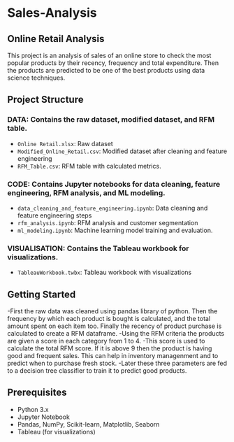 # Sales-Analysis
## Online Retail Analysis

This project is an analysis of sales of an online store to check the most popular products by their recency, frequency and total expenditure. Then the products are predicted to be one of the best products using data science techniques.

## Project Structure

### **DATA**: Contains the raw dataset, modified dataset, and RFM table.
 -  `Online Retail.xlsx`: Raw dataset
 -  `Modified_Online_Retail.csv`: Modified dataset after cleaning and feature engineering
 -  `RFM_Table.csv`: RFM table with calculated metrics.
### **CODE**: Contains Jupyter notebooks for data cleaning, feature engineering, RFM analysis, and ML modeling.
  - `data_cleaning_and_feature_engineering.ipynb`: Data cleaning and feature engineering steps
  - `rfm_analysis.ipynb`: RFM analysis and customer segmentation
  - `ml_modeling.ipynb`: Machine learning model training and evaluation.
### **VISUALISATION**: Contains the Tableau workbook for visualizations.
  - `TableauWorkbook.twbx`: Tableau workbook with visualizations

## Getting Started

-First the raw data was cleaned using pandas library of python. Then the frequency by which each product is bought is calculated, and the total amount spent on each item too. Finally the recency of product purchase is calculated to create a RFM dataframe.
-Using the RFM criteria the products are given a score in each category from 1 to 4.
-This score is used to calculate the total RFM score. If it is above 9 then the product is having good and frequent sales. This can help in inventory managenment and to predict when to purchase fresh stock.
-Later these three parameters are fed to a decision tree classifier to train it to predict good products.

## Prerequisites

- Python 3.x
- Jupyter Notebook
- Pandas, NumPy, Scikit-learn, Matplotlib, Seaborn
- Tableau (for visualizations)


